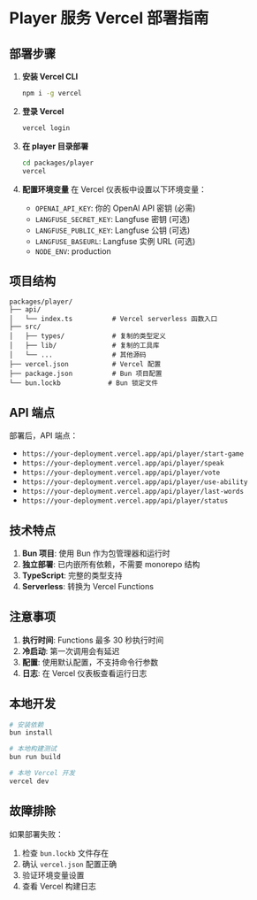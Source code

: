 # Player 服务 Vercel 部署指南

## 部署步骤

1. **安装 Vercel CLI**
   ```bash
   npm i -g vercel
   ```

2. **登录 Vercel**
   ```bash
   vercel login
   ```

3. **在 player 目录部署**
   ```bash
   cd packages/player
   vercel
   ```

4. **配置环境变量**
   在 Vercel 仪表板中设置以下环境变量：
   - `OPENAI_API_KEY`: 你的 OpenAI API 密钥 (必需)
   - `LANGFUSE_SECRET_KEY`: Langfuse 密钥 (可选)
   - `LANGFUSE_PUBLIC_KEY`: Langfuse 公钥 (可选)
   - `LANGFUSE_BASEURL`: Langfuse 实例 URL (可选)
   - `NODE_ENV`: production

## 项目结构

```
packages/player/
├── api/
│   └── index.ts          # Vercel serverless 函数入口
├── src/
│   ├── types/            # 复制的类型定义
│   ├── lib/              # 复制的工具库
│   └── ...               # 其他源码
├── vercel.json           # Vercel 配置
├── package.json          # Bun 项目配置
└── bun.lockb            # Bun 锁定文件
```

## API 端点

部署后，API 端点：
- `https://your-deployment.vercel.app/api/player/start-game`
- `https://your-deployment.vercel.app/api/player/speak`
- `https://your-deployment.vercel.app/api/player/vote`
- `https://your-deployment.vercel.app/api/player/use-ability`
- `https://your-deployment.vercel.app/api/player/last-words`
- `https://your-deployment.vercel.app/api/player/status`

## 技术特点

1. **Bun 项目**: 使用 Bun 作为包管理器和运行时
2. **独立部署**: 已内嵌所有依赖，不需要 monorepo 结构
3. **TypeScript**: 完整的类型支持
4. **Serverless**: 转换为 Vercel Functions

## 注意事项

1. **执行时间**: Functions 最多 30 秒执行时间
2. **冷启动**: 第一次调用会有延迟
3. **配置**: 使用默认配置，不支持命令行参数
4. **日志**: 在 Vercel 仪表板查看运行日志

## 本地开发

```bash
# 安装依赖
bun install

# 本地构建测试
bun run build

# 本地 Vercel 开发
vercel dev
```

## 故障排除

如果部署失败：
1. 检查 `bun.lockb` 文件存在
2. 确认 `vercel.json` 配置正确
3. 验证环境变量设置
4. 查看 Vercel 构建日志